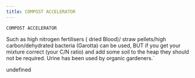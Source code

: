 ```yaml
---
title: COMPOST ACCELERATOR
---
```

`COMPOST ACCELERATOR`

Such as high nitrogen fertilisers ( dried Blood)/  straw pellets/high carbon/dehydrated bacteria  (Garotta) can be used, BUT if you get your mixture correct (your C/N ratio) and add some soil to the heap they should not be required. Urine has been used by organic gardeners.`

undefined